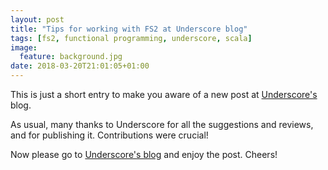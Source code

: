 ```yaml
---
layout: post
title: "Tips for working with FS2 at Underscore blog"
tags: [fs2, functional programming, underscore, scala]
image:
  feature: background.jpg
date: 2018-03-20T21:01:05+01:00
---
```


This is just a short entry to make you aware of a new post at [Underscore's](https://underscore.io/blog/posts/2018/03/20/fs2.html) blog. 

As usual, many thanks to Underscore for all the suggestions and reviews, and for publishing it. Contributions were crucial!

Now please go to [Underscore's blog](https://underscore.io/blog/posts/2018/03/20/fs2.html) and enjoy the post. Cheers!

